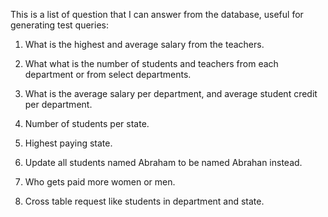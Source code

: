 This is a list of question that I can answer from the database, useful for generating test queries:

1. What is the highest and average salary from the teachers.

2. What what is the number of students and teachers from each department or from select departments.

3. What is the average salary per department, and average student credit per department.

4. Number of students per state.

5. Highest paying state.

6. Update all students named Abraham to be named Abrahan instead.

7. Who gets paid more women or men.

8. Cross table request like students in department and state.
